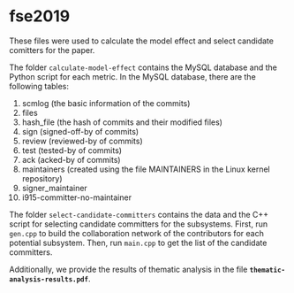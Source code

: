 # fse2019
These files were used to calculate the model effect and select candidate comitters for the paper.

The folder `calculate-model-effect` contains the MySQL database and the Python script for each metric.
In the MySQL database, there are the following tables:
1. scmlog (the basic information of the commits)
2. files
3. hash_file (the hash of commits and their modified files)
4. sign (signed-off-by of commits)
5. review (reviewed-by of commits)
6. test (tested-by of commits)
7. ack (acked-by of commits)
8. maintainers (created using the file MAINTAINERS in the Linux kernel repository)
9. signer_maintainer
10. i915-committer-no-maintainer

The folder `select-candidate-committers` contains the data and the C++ script for selecting candidate committers for the subsystems.
First, run `gen.cpp` to build the collaboration network of the contributors for each potential subsystem.
Then, run `main.cpp` to get the list of the candidate committers.

Additionally, we provide the results of thematic analysis in the file **`thematic-analysis-results.pdf`**.